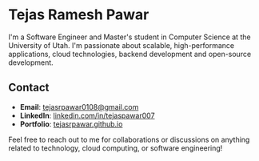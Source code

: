 
# Tejas Ramesh Pawar
I'm a Software Engineer and Master's student in Computer Science at the University of Utah. I'm passionate about scalable, high-performance applications, cloud technologies, backend development and open-source development. 

## Contact

- **Email**: [tejasrpawar0108@gmail.com](mailto:tejasrpawar0108@gmail.com)
- **LinkedIn**: [linkedin.com/in/tejaspawar007](https://linkedin.com/in/tejaspawar007)
- **Portfolio**: [tejasrpawar.github.io](https://tejasrpawar.github.io)

Feel free to reach out to me for collaborations or discussions on anything related to technology, cloud computing, or software engineering!

